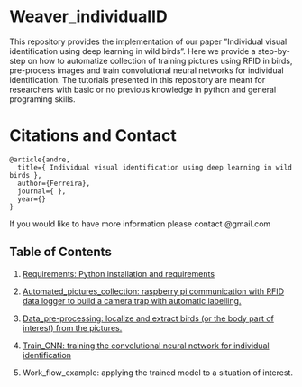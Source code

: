 # Weaver_individualID

This repository provides the implementation of our paper ”Individual visual identification using deep learning in wild birds”. Here we provide a step-by-step on how to automatize collection of training pictures using RFID in birds, pre-process images and train convolutional neural networks for individual identification. The tutorials presented in this repository are meant for researchers with basic or no previous knowledge in python and general programing skills.

# Citations and Contact

```
@article{andre,
  title={ Individual visual identification using deep learning in wild birds },
  author={Ferreira},
  journal={ },
  year={}
}
```

If you would like to have more information please contact @gmail.com

## Table of Contents
1)	  [Requirements: Python installation and requirements]( https://github.com/AndreCFerreira/Weaver_individualID/tree/master/Requirements)

2)	 [Automated_pictures_collection: raspberry pi communication with RFID data logger to build a camera trap with automatic labelling.](https://github.com/AndreCFerreira/Weaver_individualID/tree/master/Automated_pictures_collection)


3)	[Data_pre-processing: localize and extract birds (or the body part of interest) from the pictures.](https://github.com/AndreCFerreira/Weaver_individualID/tree/master/Data_pre-processing)

4)	[Train_CNN: training the convolutional neural network for individual identification](https://github.com/AndreCFerreira/Weaver_individualID/tree/master/Train_CNN)

5)	Work_flow_example: applying the trained model to a situation of interest.
